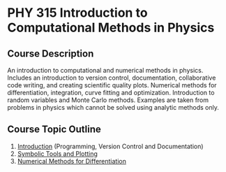 # PHY 315 Introduction to Computational Methods in Physics

## Course Description
An introduction to computational and numerical methods in physics. Includes an introduction to version control, documentation, collaborative code writing, and creating scientific quality plots. Numerical methods for differentiation, integration, curve fitting and optimization. Introduction to random variables and Monte Carlo methods. Examples are taken from problems in physics which cannot be solved using analytic methods only.
 
## Course Topic Outline
1. [Introduction](ch1_intro.md) (Programming, Version Control and Documentation)  
2. [Symbolic Tools and Plotting](ch2_symbolic.md)
3. [Numerical Methods for Differentiation](ch3_numeric.md)  
<!--
4. [Numerical Methods for Integration](ch3_numericint.md)
5. [Curve Fitting and Optimization](ch4_fitting.md)  
5. [Fourier Transform](ch5_fouriertransform.md)  
6. [Monte Carlo Methods](ch6_montecarlo.md)  
7. [Machine Learning Tools](ch7_mltools.md)  
-->